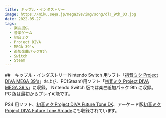 ```yaml
---
title: キップル・インダストリー
image: https://miku.sega.jp/mega39s/img/song/dlc_9th_03.jpg
date: 2022-05-27
tags:
  - 楽曲提供
  - 音楽ゲーム
  - 初音ミク
  - Project DIVA
  - MEGA 39's
  - 追加楽曲パック9th
  - Switch
  - Steam
---
```


##　キップル・インダストリー
Nintendo Switch 用ソフト「[初音ミク Project DIVA MEGA 39's](https://miku.sega.jp/mega39s/)」および、PC(Steam)用ソフト「[初音ミク Project DIVA MEGA 39's](https://miku.sega.jp/mega39splus/)」に収録。
Nintendo Switch 版では楽曲追加パック 9th に収録。PC 版は最初からプレイ可能です。

PS4 用ソフト、[初音ミク Project DIVA Future Tone DX](http://miku.sega.jp/arcade/)、アーケード版[初音ミク Project DIVA Future Tone Arcade](http://miku.sega.jp/arcade/)にも収録されています。
